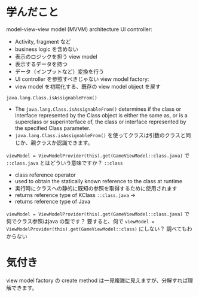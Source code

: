 # 学んだこと
model-view-view model (MVVM) architecture
UI controller: 
  * Activity, fragment など
  * business logic を含めない
  * 表示のロジックを担う
view model
  * 表示するデータを持つ
  * データ（インプットなど）変換を行う
  * UI controller を参照すべきじゃない
view model factory:
  * view model を初期化する、既存の view model object を戻す

`java.lang.Class.isAssignableFrom()`
  * The `java.lang.Class.isAssignableFrom()` determines if the class or interface represented by the Class object is either the same as, or is a superclass or superinterface of, the class or interface represented by the specified Class parameter.
  * `java.lang.Class.isAssignableFrom()` を使ってクラスは引数のクラスと同じか、親クラスか認識できます。

`viewModel = ViewModelProvider(this).get(GameViewModel::class.java)` で `::class.java` とはどういう意味ですか？
`::class` 
  * class reference operator 
  * used to obtain the statically known reference to the class at runtime
  * 実行時にクラスへの静的に既知の参照を取得するために使用されます
  * returns reference type of KClass
`::class.java` -> 
  * returns reference type of Java

`viewModel = ViewModelProvider(this).get(GameViewModel::class.java)` で何でクラス参照はjava の型です？
要すると、何で `viewModel = ViewModelProvider(this).get(GameViewModel::class)` にしない？
調べてもわからない

# 気付き
view model factory の create method は一見複雑に見えますが、分解すれば理解できます。

